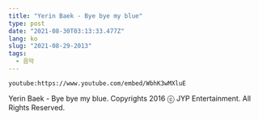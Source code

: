 ```yaml
---
title: "Yerin Baek - Bye bye my blue"
type: post
date: "2021-08-30T03:13:33.477Z"
lang: ko
slug: "2021-08-29-2013"
tags:
  - 음악
---
```


`youtube:https://www.youtube.com/embed/WbhK3wMXluE`

Yerin Baek - Bye bye my blue. Copyrights 2016 ⓒ JYP Entertainment. All Rights Reserved.

